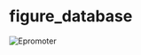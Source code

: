 # figure_database

![Epromoter](https://github.com/JoneSu1/figure_database/assets/103999272/0b4ddf38-760f-4d31-b6fc-068441f3604f)
